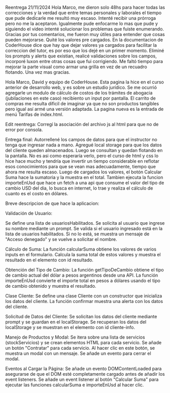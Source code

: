 Reentrega 21/11/2024
Hola Marco, me dieron solo 48hs para hacer todas las correcciones y la verdad que entre temas personales y laborales el tiempo que pude dedicarle me resultó muy escaso. Intenté recibir una prórroga pero no me la aceptaron.
Igualmente pude enfocarme lo mas que pude y siguiendo el video intenté solucionar los problemas que fuiste enumerando. Gracias por tus comentarios, me fueron muy útiles para entender que cosas pueden mejorarse.
Quité los valores pre cargados. En la documentacion de CoderHouse dice que hay que dejar valores ya cargados para facilitar la correccion del tutor, es por eso que los dejé en un primer momento.
Eliminé los prompts y alerts que existian, realicé validaciones sobre los campos, incorporé luxon entre otras cosas que fui corrigiendo.
Me faltó tiempo para mejorar la parte visual como armar una grilla en vez de un recuadro flotando.
Una vez mas gracias.





Hola Marco, David y equipo de CoderHouse.
Esta pagina la hice en el curso anterior de desarrollo web, y es sobre un estudio jurídico. 
Se me ocurrió agregarle un modulo de cálculo de costos de los trámites de abogacia (jubilaciones en este caso) 
recibiento un input por pantalla. El carrito de compras me resulta dificil de imaginar ya que no son productos tangibles pero igual así armé una versión adaptada.
La pagina nueva es la entrada de menú Tarifas de index.html.
 
Edit reentrega: Corregí la asociación del archivo js al html para que no de error por consola.

Entrega final: Autorrellené los campos de datos para que el instructor no tenga que ingresar nada a mano.
Agregué local storage para que los datos del cliente queden almacenados. Luego se consultan y quedan flotando en la pantalla.
No es asi como esperaría verlo, pero el curso de html y css lo hice hace mucho y tendría que invertir un tiempo considerable en reflotar esos conocimientos para que se vean mas adecuadamente, tiempo que ahora me resulta escaso.
Luego de cargados los valores, el botón Calcular Suma hace la sumatoria y la muestra en el total. Tambien ejecuta la funcion importeEnUsd que hace un fetch a una api que consume el valor del tipo de cambio USD del dia, lo busca en internet, lo trae y realiza el cálculo de cuanto es el costo en dólares. 

Breve descripcion de que hace la aplicacion:

Validación de Usuario:

Se define una lista de usuariosHabilitados.
Se solicita al usuario que ingrese su nombre mediante un prompt.
Se valida si el usuario ingresado está en la lista de usuarios habilitados. Si no lo está, se muestra un mensaje de "Acceso denegado" y se vuelve a solicitar el nombre.

Cálculo de Suma:
La función calcularSuma obtiene los valores de varios inputs en el formulario.
Calcula la suma total de estos valores y muestra el resultado en el elemento con id resultado.

Obtención del Tipo de Cambio:
La función getTipoDeCambio obtiene el tipo de cambio actual del dólar a pesos argentinos desde una API.
La función importeEnUsd convierte el importe total en pesos a dólares usando el tipo de cambio obtenido y muestra el resultado.

Clase Cliente:
Se define una clase Cliente con un constructor que inicializa los datos del cliente.
La función confirmar muestra una alerta con los datos del cliente.

Solicitud de Datos del Cliente:
Se solicitan los datos del cliente mediante prompt y se guardan en el localStorage.
Se recuperan los datos del localStorage y se muestran en el elemento con id cliente-info.

Manejo de Productos y Modal:
Se itera sobre una lista de servicios (stockServicios) y se crean elementos HTML para cada servicio.
Se añade un botón "Contratar" para cada servicio. Al hacer clic en este botón, se muestra un modal con un mensaje.
Se añade un evento para cerrar el modal.

Eventos al Cargar la Página:
Se añade un evento DOMContentLoaded para asegurarse de que el DOM esté completamente cargado antes de añadir los event listeners.
Se añade un event listener al botón "Calcular Suma" para ejecutar las funciones calcularSuma e importeEnUsd al hacer clic.